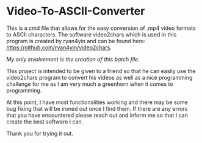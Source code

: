# Video-To-ASCII-Converter
This is a cmd file that allows for the easy conversion of .mp4 video formats to ASCII characters.
The software video2chars which is used in this program is created by ryan4yin and can be found here: https://github.com/ryan4yin/video2chars.

*My only involvement is the creation of this batch file.*

This project is intended to be given to a friend so that he can easily use the video2chars program to convert his videos as well as a nice programming challenge for me as I am very much a greenhorn when it comes to programming.

At this point, I have most functionalities working and there may be some bug fixing that will be ironed out once I find them.
If there are any errors that you have encountered please reach out and inform me so that I can create the best software I can.

Thank you for trying it out.
